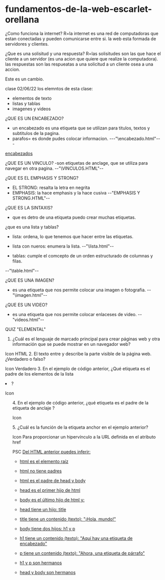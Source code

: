 # fundamentos-de-la-web-escarlet-orellana

¿Como funciona la internet?
R=la internet es una red de computadoras que estan conectadas y pueden comunicarse entre si. la web esta formada de servidores y clientes.

¿Que es una solisitud y una respuesta?
R=las solisitudes son las que hace el cliente a un servidor (es una acion que quiere que realize la computadora).
las respuestas son las respueatas a una solicitud a un cliente osea a una accion.


Este es un cambio.

clase 02/06/22
los elemntos de esta clase:
- elementos de texto
- listas y tablas
- imagenes y videos

¿QUE ES UN ENCABEZADO?
- un encabezado es una etiqueta que se utilizan para titulos, textos y subtitulos de la pagina.
- parafos= es donde pudes colocar informacion.
---"\encabezado.html"---

<a href="elementos-de-texto\encabezado.html">encabezados</a>

¿QUE ES UN VINCULO?
-son etiquetas de anclage, que se utiliza para navegar en otra pagina.
--"\VINCULOS.HTML"--

¿QUE ES EL EMPHASIS Y STRONG?
- EL STRONG: resalta la letra en negrita
- EMPHASIS: la hace emphasis y la hace cusiva 
--"EMPHASIS Y STRONG.HTML"--

¿QUE ES LA SINTAXIS?
- que es detro de una etiqueta puedo crear muchas etiquetas.

¿que es una lista y tablas?
- lista: ordena, lo que tenemos que hacer entre las etiquetas.
- lista con nueros: enumera la lista.
--"\lista.html"--

- tablas: cumple el comcepto de un orden estructurado de columnas y filas.

--"\table.html"--

¿QUE ES UNA IMAGEN?
- es una etiqueta que nos permite colocar una imagen o fotografia. 
--"\imagen.html"--

¿QUE ES UN VIDEO?
- es una etiqueta que nos permite colocar enlaceses de video.
--"videos.html"--

QUIZ "ELEMENTAL"

1. ¿Cuál es el lenguaje de marcado principal para crear páginas web y otra información que se puede mostrar en un navegador web?

Icon
HTML
2. El texto entre <body> y </body> describe la parte visible de la página web. ¿Verdadero o falso?

Icon
Verdadero
3. En el ejemplo de código anterior, ¿Qué etiqueta es el padre de los elementos de la lista <li>?

Icon
<ul>
4. En el ejemplo de código anterior, ¿qué etiqueta es el padre de la etiqueta de anclaje <a>?

Icon
<p>
5. ¿Cuál es la función de la etiqueta anchor <a> en el ejemplo anterior?

Icon
Para proporcionar un hipervínculo a la URL definida en el atributo href

PSC
<a href="C:\proyectos\fundamentos-de-la-web-escarlet-orellana\psc.html">
Del HTML anterior puedes inferir:

- html es el elemento raíz
- html no tiene padres
- html es el padre de head y body
- head es el primer hijo de html
- body es el último hijo de html
y:

- head tiene un hijo: title
- title tiene un contenido (texto):  "¡Hola, mundo!"
- body tiene dos hijos: h1 y p
- h1 tiene un contenido (texto): "Aquí hay una etiqueta de encabezado"
- p tiene un contenido (texto): "Ahora, una etiqueta de párrafo"
- h1 y p son hermanos
- head y body son hermanos